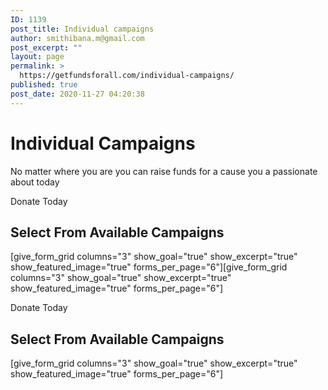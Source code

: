 ```yaml
---
ID: 1139
post_title: Individual campaigns
author: smithibana.m@gmail.com
post_excerpt: ""
layout: page
permalink: >
  https://getfundsforall.com/individual-campaigns/
published: true
post_date: 2020-11-27 04:20:38
---
```

<h1>Individual Campaigns</h1>		
		<p>No matter where you are you can raise funds for a cause you a passionate about today</p><p>Donate Today</p>		
			<h2>Select From Available Campaigns</h2>		
		[give_form_grid columns="3" show_goal="true" show_excerpt="true" show_featured_image="true" forms_per_page="6"][give_form_grid columns="3" show_goal="true" show_excerpt="true" show_featured_image="true" forms_per_page="6"]<p>Donate Today</p>		
			<h2>Select From Available Campaigns</h2>		
		[give_form_grid columns="3" show_goal="true" show_excerpt="true" show_featured_image="true" forms_per_page="6"]